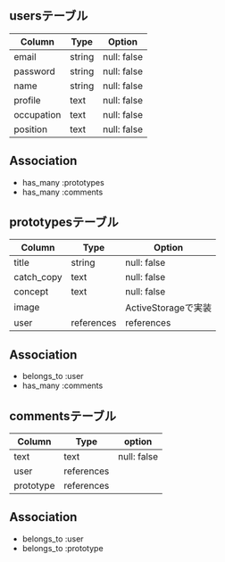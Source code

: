 ## usersテーブル

| Column      | Type   | Option      |
| ----------- | ------ | ------------|
| email       | string | null: false |
| password    | string | null: false |
| name        | string | null: false |
| profile     | text   | null: false |
| occupation  | text   | null: false |
| position    | text   | null: false |

## Association
- has_many :prototypes
- has_many :comments

## prototypesテーブル

| Column     | Type       | Option              |
| ---------- | ---------- | ------------------- |
| title      | string     | null: false         |
| catch_copy | text       | null: false         |
| concept    | text       | null: false         |
| image      |            | ActiveStorageで実装 |
| user       | references | references          |

## Association

- belongs_to :user
- has_many :comments

## commentsテーブル

| Column    | Type       | option      |
| --------- | ---------- | ----------- |
| text      | text       | null: false |
| user      | references |             |
| prototype | references |             |

## Association

- belongs_to :user
- belongs_to :prototype